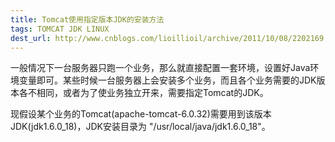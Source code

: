 ```yaml
---
title: Tomcat使用指定版本JDK的安装方法
tags: TOMCAT JDK LINUX
dest_url: http://www.cnblogs.com/lioillioil/archive/2011/10/08/2202169.html
---
```


一般情况下一台服务器只跑一个业务，那么就直接配置一套环境，设置好Java环境变量即可。某些时候一台服务器上会安装多个业务，而且各个业务需要的JDK版本各不相同，或者为了使业务独立开来，需要指定Tomcat的JDK。

现假设某个业务的Tomcat(apache-tomcat-6.0.32)需要用到该版本JDK(jdk1.6.0_18)，JDK安装目录为 "/usr/local/java/jdk1.6.0_18"。
